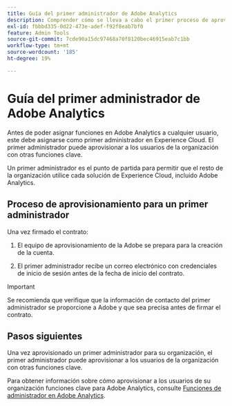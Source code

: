 ```yaml
---
title: Guía del primer administrador de Adobe Analytics
description: Comprender cómo se lleva a cabo el primer proceso de aprovisionamiento de administración y los pasos siguientes
exl-id: fbbbd335-0d22-473e-adef-f92f8eab7bf0
feature: Admin Tools
source-git-commit: 7cde90a15dc97468a70f8120bec46915eab7c1bb
workflow-type: tm+mt
source-wordcount: '185'
ht-degree: 19%

---
```


# Guía del primer administrador de Adobe Analytics

Antes de poder asignar funciones en Adobe Analytics a cualquier usuario, este debe asignarse como primer administrador en Experience Cloud. El primer administrador puede aprovisionar a los usuarios de la organización con otras funciones clave.

Un primer administrador es el punto de partida para permitir que el resto de la organización utilice cada solución de Experience Cloud, incluido Adobe Analytics.

## Proceso de aprovisionamiento para un primer administrador

Una vez firmado el contrato:

1. El equipo de aprovisionamiento de la Adobe se prepara para la creación de la cuenta.

1. El primer administrador recibe un correo electrónico con credenciales de inicio de sesión antes de la fecha de inicio del contrato.

>[!IMPORTANT]
>
>   Se recomienda que verifique que la información de contacto del primer administrador se proporcione a Adobe y que sea precisa antes de firmar el contrato.

## Pasos siguientes

Una vez aprovisionado un primer administrador para su organización, el primer administrador puede aprovisionar a los usuarios de la organización con otras funciones clave.

Para obtener información sobre cómo aprovisionar a los usuarios de su organización funciones clave para Adobe Analytics, consulte [Funciones de administrador en Adobe Analytics](/help/admin/admin-console/admin-roles-in-analytics.md).
